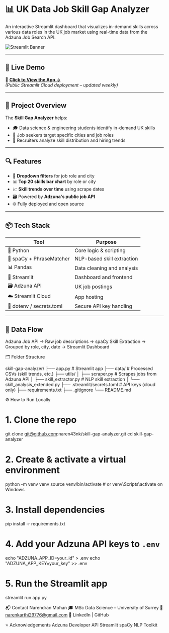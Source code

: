 # 📊 UK Data Job Skill Gap Analyzer

An interactive Streamlit dashboard that visualizes in-demand skills across various data roles in the UK job market using real-time data from the Adzuna Job Search API.

![Streamlit Banner](https://user-images.githubusercontent.com/your-banner-image-here)

---

## 🚀 Live Demo

🔗 **[Click to View the App →](https://naren43nk-skill-gap-analyzer.streamlit.app)**  
*(Public Streamlit Cloud deployment – updated weekly)*

---

## 🎯 Project Overview

The **Skill Gap Analyzer** helps:
- 🎓 Data science & engineering students identify in-demand UK skills
- 💼 Job seekers target specific cities and job roles
- 🧠 Recruiters analyze skill distribution and hiring trends

---

## 🔍 Features

- 🔽 **Dropdown filters** for job role and city  
- 📊 **Top 20 skills bar chart** by role or city  
- 📈 **Skill trends over time** using scrape dates  
- 🗃️ Powered by **Adzuna's public job API**  
- 🌐 Fully deployed and open source

---

## 📦 Tech Stack

| Tool | Purpose |
|------|---------|
| 🐍 Python | Core logic & scripting |
| 🧠 spaCy + PhraseMatcher | NLP-based skill extraction |
| 📊 Pandas | Data cleaning and analysis |
| 🧮 Streamlit | Dashboard and frontend |
| 🗃️ Adzuna API | UK job postings |
| ☁️ Streamlit Cloud | App hosting |
| 🔐 dotenv / secrets.toml | Secure API key handling |

---

## 🧪 Data Flow

Adzuna Job API →
Raw job descriptions →
spaCy Skill Extraction →
Grouped by role, city, date →
Streamlit Dashboard


🗂️ Folder Structure

skill-gap-analyzer/
├── app.py                      # Streamlit app
├── data/                       # Processed CSVs (skill trends, etc.)
├── utils/
│   ├── scraper.py              # Scrapes jobs from Adzuna API
│   ├── skill_extractor.py      # NLP skill extraction
│   └── skill_analysis_extended.py
├── .streamlit/secrets.toml     # API keys (cloud only)
├── requirements.txt
├── .gitignore
└── README.md

⚙️ How to Run Locally

# 1. Clone the repo
git clone git@github.com:naren43nk/skill-gap-analyzer.git
cd skill-gap-analyzer

# 2. Create & activate a virtual environment
python -m venv venv
source venv/bin/activate  # or venv\Scripts\activate on Windows

# 3. Install dependencies
pip install -r requirements.txt

# 4. Add your Adzuna API keys to `.env`
echo "ADZUNA_APP_ID=your_id" > .env
echo "ADZUNA_APP_KEY=your_key" >> .env

# 5. Run the Streamlit app
streamlit run app.py

📬 Contact
Narendran Mohan
🎓 MSc Data Science – University of Surrey
📧 narenkarthi29776@gmail.com
🔗 LinkedIn | GitHub

⭐ Acknowledgements
Adzuna Developer API
Streamlit
spaCy NLP Toolkit


